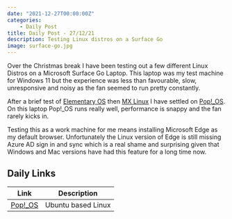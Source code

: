 ```yaml
---
date: "2021-12-27T00:00:00Z"
categories:
    - Daily Post
title: Daily Post - 27/12/21
description: Testing Linux distros on a Surface Go
image: surface-go.jpg
---
```

Over the Christmas break I have been testing out a few different Linux Distros on a Microsoft Surface Go Laptop. This laptop was my test machine for Windows 11 but the experience was less than favourable, slow, unresponsive and noisy as the fan seemed to run pretty constantly.

<!--more-->

After a brief test of [Elementary OS](https://elementary.io/) then [MX Linux](https://mxlinux.org/) I have settled on [Pop!_OS](https://pop.system76.com/). On this laptop Pop!_OS runs really well, performance is snappy and the fan rarely kicks in.

Testing this as a work machine for me means installing Microsoft Edge as my default browser. Unfortunately the Linux version of Edge is still missing Azure AD sign in and sync which is a real shame and surprising given that Windows and Mac versions have had this feature for a long time now. 

## Daily Links

|Link|Description|
|--------|----|
|[Pop!_OS](https://pop.system76.com)| Ubuntu based Linux|


